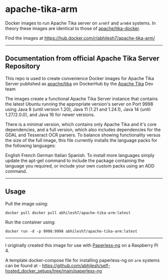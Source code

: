 # apache-tika-arm
Docker images to run Apache Tika server on `armhf` and `arm64` systems. In theory these images are identical to those of [apache/tika-docker](https://github.com/apache/tika-docker).

Find the images at https://hub.docker.com/r/abhilesh7/apache-tika-arm/

----
## Documentation from official Apache Tika Server Repository

This repo is used to create convenience Docker images for Apache Tika Server published as [apache/tika](https://hub.docker.com/r/apache/tika) on DockerHub by the [Apache Tika](http://tika.apache.org/) Dev team

The images create a functional Apache Tika Server instance that contains the latest Ubuntu running the appropriate version's server on Port 9998 using Java 8 (until version 1.20), Java 11 (1.21 and 1.24.1), Java 14 (until 1.27/2.0.0), and Java 16 for newer versions.

There is a minimal version, which contains only Apache Tika and it's core dependencies, and a full version, which also includes dependencies for the GDAL and Tesseract OCR parsers. To balance showing functionality versus the size of the full image, this file currently installs the language packs for the following languages:

English
French
German
Italian
Spanish.
To install more languages simply update the apt-get command to include the package containing the language you required, or include your own custom packs using an ADD command.

----

## Usage

Pull the image using:

```docker pull docker pull abhilesh7/apache-tika-arm:latest```

Run the container using:

```docker run -d -p 9998:9998 abhilesh7/apache-tika-arm:latest```

----
I originally created this image for use with [Paperless-ng](https://github.com/jonaswinkler/paperless-ng) on a Raspberry Pi 4.

A template docker-compose file for installing paperless-ng on `arm` systems can be found at - https://github.com/abhilesh/self-hosted_docker_setups/tree/main/paperless-ng
